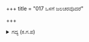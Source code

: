 +++
title = "017 ಒಳಗೆ ಜಲಚರವೊದರೆ"

+++

<details><summary>ಗದ್ಯ (ಕ.ಗ.ಪ) </summary>

17. ಅಮಲಾಸ್ತ್ರದ ಪರಿಣಾಮವೆಂದರೆ ಒಳಗೆ ಜಲಚರಗಳು ಒದರಿದವು. ಸಮುದ್ರ ಕುದಿಯಿತು. ಭೂಮಿ ಕಾದು ಹೋಯಿತು. ಕುಲಗಿರಿಗಳು ಸೀದವು. ವನಸಮೂಹ ಸಿಡಿದು ಸುಟ್ಟು ಹೋದುವು. ದಿಗ್ಗಜಗಳ  ಸಮೂಹ ನೆಲಕ್ಕೆ ದಾಡೆಯನ್ನು ಕೊಟ್ಟು ಕುಂಭ ಸ್ಥಳವನ್ನು ಒರಗಿಸಿದವು.   ಆದಿಶೇಷನು ತನ್ನ ಮಣಿಗಳ ಸಹಿತ ಹೆಡೆಯನ್ನು ಮುದುರಿಕೊಂಡು ಭೂಮಿಯನ್ನು ತನ್ನ ಹೆಗಲ ಮೇಲೆ ಧರಿಸಿದನು.
</details>

